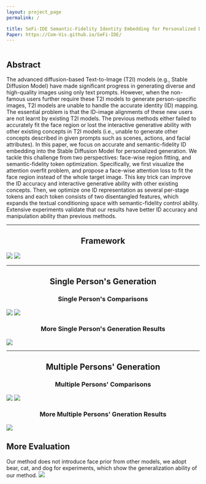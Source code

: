 ```yaml
---
layout: project_page
permalink: /

title: SeFi-IDE Semantic-Fidelity Identity Embedding for Personalized Diffusion-Based Generation
Paper: https://Com-Vis.github.io/SeFi-IDE/
---
```


<div class="columns is-centered has-text-centered">
    <div class="column is-four-fifths">
        <h2>Abstract</h2>
        <div class="content has-text-justified">
The advanced diffusion-based Text-to-Image (T2I) models (e.g., Stable Diffusion Model) have made significant progress in generating diverse and high-quality images using only text prompts. However, when the non-famous users further require these T2I models to generate person-specific images, T2I models are unable to handle the accurate identity (ID) mapping. The essential problem is that the ID-image alignments of these new users are not learnt by existing T2I models. The previous methods either failed to accurately fit the face region or lost the interactive generative ability with other existing concepts in T2I models (i.e., unable to generate other concepts described in given prompts such as scenes, actions, and facial attributes). In this paper, we focus on accurate and semantic-fidelity ID embedding into the Stable Diffusion Model for personalized generation. We tackle this challenge from two perspectives: face-wise region fitting, and semantic-fidelity token optimization. Specifically, we first visualize the attention overfit problem, and propose a face-wise attention loss to fit the face region instead of the whole target image. This key trick can improve the ID accuracy and interactive generative ability with other existing concepts. Then, we optimize one ID representation as several per-stage tokens and each token consists of two disentangled features, which expands the textual conditioning space with semantic-fidelity control ability. Extensive experiments validate that our results have better ID accuracy and manipulation ability than previous methods.
        </div>
    </div>
</div>

---

## <center> Framework
![](/static/image/teaser.png)
![](/static/image/pipeline.png)

---

## <center> Single Person's Generation

### <center> Single Person's Comparisons
![](/static/image/figure3.png)
![](/static/image/com_single_person.png)

### <center> More Single Person's Generation Results
![](/static/image/figure4.png)

---
## <center> Multiple Persons' Generation
### <center> Multiple Persons' Comparisons
![](/static/image/multi_scen.png)
![](/static/image/action.png)

### <center> More Multiple Persons' Gneration Results
![](/static/image/multi_person.png)

## More Evaluation
Our method does not introduce face prior from other models, we adopt bear, cat, and dog for experiments, which show the generalization ability of our method.
![](/static/image/more_objects.png)


